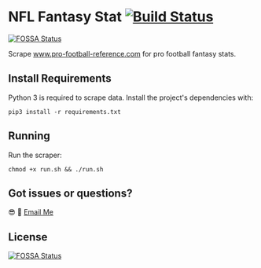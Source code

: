 # NFL Fantasy Stat [![Build Status](https://travis-ci.org/0xnu/nfl-fantasy.svg?branch=master)](https://travis-ci.org/0xnu/nfl-fantasy)
[![FOSSA Status](https://app.fossa.io/api/projects/git%2Bgithub.com%2F0xnu%2Fnfl-fantasy.svg?type=shield)](https://app.fossa.io/projects/git%2Bgithub.com%2F0xnu%2Fnfl-fantasy?ref=badge_shield)

Scrape www.pro-football-reference.com for pro football fantasy stats.

## Install Requirements

Python 3 is required to scrape data. Install the project's dependencies with:

```shell
pip3 install -r requirements.txt
```

## Running

Run the scraper:

```shell
chmod +x run.sh && ./run.sh
```

## Got issues or questions?

:sunglasses: :wave: [Email Me](mailto:oketunjifinbarrs@gmail.com)


## License
[![FOSSA Status](https://app.fossa.io/api/projects/git%2Bgithub.com%2F0xnu%2Fnfl-fantasy.svg?type=large)](https://app.fossa.io/projects/git%2Bgithub.com%2F0xnu%2Fnfl-fantasy?ref=badge_large)